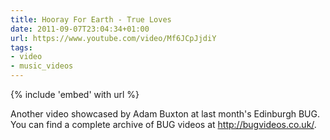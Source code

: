 ```yaml
---
title: Hooray For Earth - True Loves
date: 2011-09-07T23:04:34+01:00
url: https://www.youtube.com/video/Mf6JCpJjdiY
tags:
- video
- music_videos
---
```

{% include 'embed' with url %}

Another video showcased by Adam Buxton at last month's Edinburgh BUG. You can find a complete archive of BUG videos at <http://bugvideos.co.uk/>.
